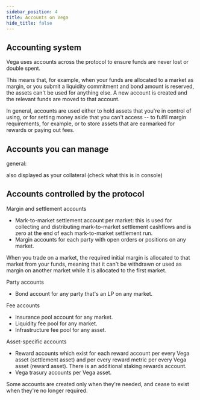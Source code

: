 ```yaml
---
sidebar_position: 4
title: Accounts on Vega
hide_title: false
---
```

## Accounting system
Vega uses accounts across the protocol to ensure funds are never lost or double spent. 

This means that, for example, when your funds are allocated to a market as margin, or you submit a liquidity commitment and bond amount is reserved, the assets can't be used for anything else. A new account is created and the relevant funds are moved to that account.

In general, accounts are used either to hold assets that you're in control of using, or for setting money aside that you can't access -- to fulfil margin requirements, for example, or to store assets that are earmarked for rewards or paying out fees.

## Accounts you can manage
general: 

also displayed as your collateral (check what this is in console)

## Accounts controlled by the protocol
Margin and settlement accounts 
* Mark-to-market settlement account per market: this is used for collecting and distributing mark-to-market settlement cashflows and is zero at the end of each mark-to-market settlement run.
* Margin accounts for each party with open orders or positions on any market.

When you trade on a market, the required initial margin is allocated to that market from your funds, meaning that it can't be withdrawn or used as margin on another market while it is allocated to the first market.

Party accounts 
* Bond account for any party that's an LP on any market.

Fee accounts
* Insurance pool account for any market.
* Liquidity fee pool for any market.
* Infrastructure fee pool for any asset.

Asset-specific accounts
* Reward accounts which exist for each reward account per every Vega asset (settlement asset) and per every reward metric per every Vega asset (reward asset). There is an additional staking rewards account.
* Vega trasury accounts per Vega asset.

Some accounts are created only when they're needed, and cease to exist when they're no longer required. 
